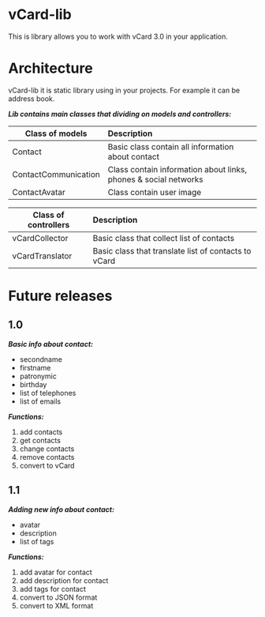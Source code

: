 # vCard-lib

This is library allows you to work with vCard 3.0 in your application.

# Architecture

vCard-lib it is static library using in your projects. For example it can be address book.

***Lib contains main classes that dividing on models and controllers:***

| Class of models | Description |
|-------|:----------------------|
| Contact | Basic class contain all information about contact |
| ContactCommunication | Class contain information about links, phones & social networks |
| ContactAvatar | Class contain user image |


| Class of controllers | Description |
|----------------------|:------------|
| vCardCollector | Basic class that collect list of contacts |
| vCardTranslator | Basic class that translate list of contacts to vCard |



# Future releases

## 1.0

***Basic info about contact:***
- secondname
- firstname
- patronymic
- birthday
- list of telephones
- list of emails

***Functions:***
1) add contacts
2) get contacts
3) change contacts
4) remove contacts
5) convert to vCard 

## 1.1 

***Adding new info about contact:***
- avatar
- description
- list of tags

***Functions:***
1) add avatar for contact
2) add description for contact
3) add tags for contact  
1) convert to JSON format
2) convert to XML format




